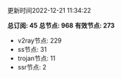 更新时间2022-12-21 11:34:22

**总订阅: 45**
**总节点: 968**
**有效节点: 273**
- v2ray节点: 229
- ss节点: 31
- trojan节点: 11
- ssr节点: 2
